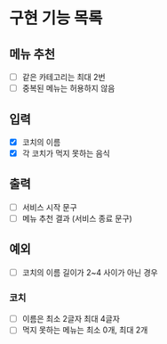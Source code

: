 # 구현 기능 목록

## 메뉴 추천
* [ ] 같은 카테고리는 최대 2번
* [ ] 중복된 메뉴는 허용하지 않음

## 입력
* [x] 코치의 이름
* [x] 각 코치가 먹지 못하는 음식

## 출력
* [ ] 서비스 시작 문구
* [ ] 메뉴 추천 결과 (서비스 종료 문구)

## 예외
* [ ] 코치의 이름 길이가 2~4 사이가 아닌 경우

### 코치
* [ ] 이름은 최소 2글자 최대 4글자
* [ ] 먹지 못하는 메뉴는 최소 0개, 최대 2개
